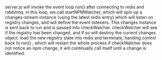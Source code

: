 server.js will invoke the event loop run() after connecting to redis and rabbitmq.
in this loop, we call startNPMWatcher, which will spin up a changes-stream instance (using the latest redis entry)
which will listen on registry changes, and will define the event listeners. This changes instance is sent back to run and is passed
into checkWatcher.
checkWatcher will see if the registry has been changed, and if so will destroy the current changes object, load the new registry state into redis and terminate, handing control back to run()
, which will restart the whole process
if checkWatcher does not notice an npm change, it will continually call itself until a change is identified.
